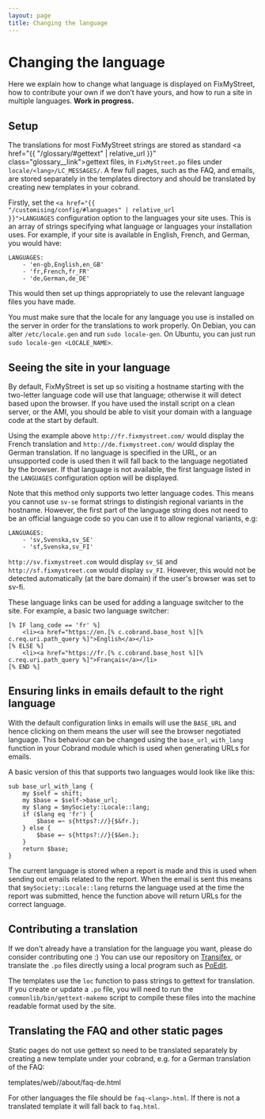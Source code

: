 ```yaml
---
layout: page
title: Changing the language
---
```


# Changing the language

<p class="lead">Here we explain how to change what language is displayed on 
FixMyStreet, how to contribute your own if we don&rsquo;t have yours, and how to
run a site in multiple languages. <strong>Work in progress.</strong></p>

## Setup

The translations for most FixMyStreet strings are stored as standard 
<a href="{{ "/glossary/#gettext" | relative_url }}" class="glossary__link">gettext</a>
files, in `FixMyStreet.po` files under `locale/<lang>/LC_MESSAGES/`. A
few full pages, such as the FAQ, and emails, are stored separately in the
templates directory and should be translated by creating new templates in your
cobrand.


Firstly, set the
<code><a href="{{ "/customising/config/#languages" | relative_url }}">LANGUAGES</a></code>
configuration option to the languages your site uses. This is an array of
strings specifying what language or languages your installation uses. For
example, if your site is available in English, French, and German, you would
have:

    LANGUAGES:
        - 'en-gb,English,en_GB'
        - 'fr,French,fr_FR'
        - 'de,German,de_DE'

This would then set up things appropriately to use the relevant language files
you have made.

You must make sure that the locale for any language you use is installed on the
server in order for the translations to work properly. On Debian, you can alter
`/etc/locale.gen` and run `sudo locale-gen`. On Ubuntu, you can just run `sudo
locale-gen <LOCALE_NAME>`.

## Seeing the site in your language

By default, FixMyStreet is set up so visiting a hostname starting with the
two-letter language code will use that language; otherwise it will detect based
upon the browser. If you have used the install script on a clean server, or the
AMI, you should be able to visit your domain with a language code at the start
by default.

Using the example above `http://fr.fixmystreet.com/` would display the
French translation and `http://de.fixmystreet.com/` would display the
German translation. If no language is specified in the URL, or an
unsupported code is used then it will fall back to the language
negotiated by the browser. If that language is not available,
the first language listed in the `LANGUAGES` configuration option
will be displayed.

Note that this method only supports two letter language codes. This
means you cannot use `sv-se` format strings to distingish regional
variants in the hostname. However, the first part of the language string
does not need to be an official language code so you can use it to allow
regional variants, e.g:

    LANGUAGES:
        - 'sv,Svenska,sv_SE'
        - 'sf,Svenska,sv_FI'

`http://sv.fixmystreet.com` would display `sv_SE` and
`http://sf.fixmystreet.com` would display `sv_FI`. However, this would
not be detected automatically (at the bare domain) if the user's browser was
set to sv-fi.

These language links can be used for adding a language switcher to the
site. For example, a basic two language switcher:

    [% IF lang_code == 'fr' %]
        <li><a href="https://en.[% c.cobrand.base_host %][% c.req.uri.path_query %]">English</a></li>
    [% ELSE %]
        <li><a href="https://fr.[% c.cobrand.base_host %][% c.req.uri.path_query %]">Français</a></li>
    [% END %]

## Ensuring links in emails default to the right language

With the default configuration links in emails will use the `BASE_URL`
and hence clicking on them means the user will see the browser
negotiated language. This behaviour can be changed using the
`base_url_with_lang` function in your Cobrand module which is used
when generating URLs for emails.

A basic version of this that supports two languages would look like
like this:

    sub base_url_with_lang {
        my $self = shift;
        my $base = $self->base_url;
        my $lang = $mySociety::Locale::lang;
        if ($lang eq 'fr') {
            $base =~ s{https?://}{$&fr.};
        } else {
            $base =~ s{https?://}{$&en.};
        }
        return $base;
    }

The current language is stored when a report is made and this is used
when sending out emails related to the report. When the email is sent
this means that `$mySociety::Locale::lang` returns the language used at
the time the report was submitted, hence the function above will return
URLs for the correct language.

## Contributing a translation

If we don't already have a translation for the language you want, please do
consider contributing one :) You can use our repository on
[Transifex](https://www.transifex.com/projects/p/fixmystreet/),
or translate the `.po` files directly using a local program such as
[PoEdit](http://www.poedit.net/).

The templates use the `loc` function to pass strings to gettext for
translation. If you create or update a `.po` file, you will need to run the
`commonlib/bin/gettext-makemo` script to compile these files into the machine
readable format used by the site.

## Translating the FAQ and other static pages

Static pages do not use gettext so need to be translated separately by
creating a new template under your cobrand, e.g. for a German
translation of the FAQ:

  templates/web/<cobrand>/about/faq-de.html

For other languages the file should be `faq-<lang>.html`. If there is
not a translated template it will fall back to `faq.html`.
